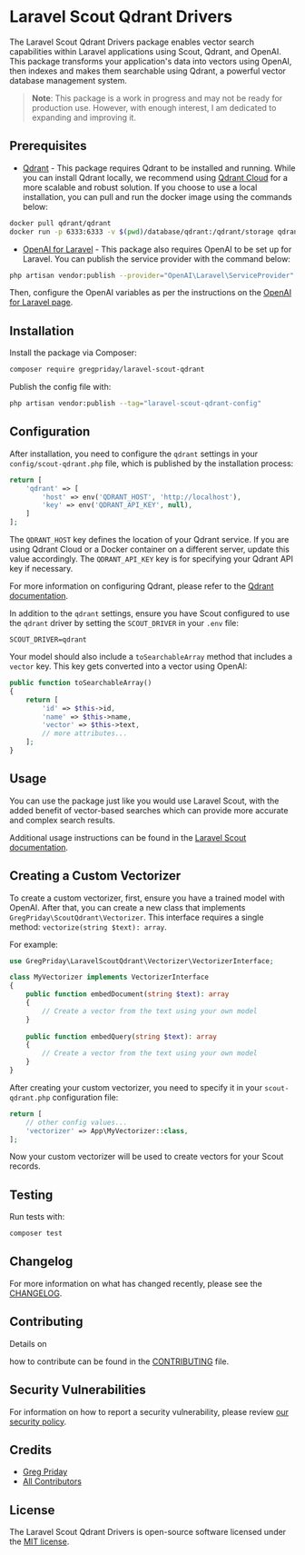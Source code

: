 # Laravel Scout Qdrant Drivers

The Laravel Scout Qdrant Drivers package enables vector search capabilities within Laravel applications using Scout, Qdrant, and OpenAI. This package transforms your application's data into vectors using OpenAI, then indexes and makes them searchable using Qdrant, a powerful vector database management system.

> **Note**: This package is a work in progress and may not be ready for production use. However, with enough interest, I am dedicated to expanding and improving it.

## Prerequisites

- [Qdrant](https://qdrant.tech/documentation/) - This package requires Qdrant to be installed and running. While you can install Qdrant locally, we recommend using [Qdrant Cloud](https://qdrant.tech/documentation/cloud/) for a more scalable and robust solution. If you choose to use a local installation, you can pull and run the docker image using the commands below:

```bash
docker pull qdrant/qdrant
docker run -p 6333:6333 -v $(pwd)/database/qdrant:/qdrant/storage qdrant/qdrant
```

- [OpenAI for Laravel](https://github.com/openai-php/laravel) - This package also requires OpenAI to be set up for Laravel. You can publish the service provider with the command below:

```bash
php artisan vendor:publish --provider="OpenAI\Laravel\ServiceProvider"
```

Then, configure the OpenAI variables as per the instructions on the [OpenAI for Laravel page](https://github.com/openai-php/laravel).

## Installation

Install the package via Composer:

```bash
composer require gregpriday/laravel-scout-qdrant
```

Publish the config file with:

```bash
php artisan vendor:publish --tag="laravel-scout-qdrant-config"
```

## Configuration

After installation, you need to configure the `qdrant` settings in your `config/scout-qdrant.php` file, which is published by the installation process:

```php
return [
    'qdrant' => [
        'host' => env('QDRANT_HOST', 'http://localhost'),
        'key' => env('QDRANT_API_KEY', null),
    ]
];
```

The `QDRANT_HOST` key defines the location of your Qdrant service. If you are using Qdrant Cloud or a Docker container on a different server, update this value accordingly. The `QDRANT_API_KEY` key is for specifying your Qdrant API key if necessary.

For more information on configuring Qdrant, please refer to the [Qdrant documentation](https://qdrant.tech/documentation/install/).

In addition to the `qdrant` settings, ensure you have Scout configured to use the `qdrant` driver by setting the `SCOUT_DRIVER` in your `.env` file:

```env
SCOUT_DRIVER=qdrant
```

Your model should also include a `toSearchableArray` method that includes a `vector` key. This key gets converted into a vector using OpenAI:

```php
public function toSearchableArray()
{
    return [
        'id' => $this->id,
        'name' => $this->name,
        'vector' => $this->text,
        // more attributes...
    ];
}
```

## Usage

You can use the package just like you would use Laravel Scout, with the added benefit of vector-based searches which can provide more accurate and complex search results.

Additional usage instructions can be found in the [Laravel Scout documentation](https://laravel.com/docs/scout).

## Creating a Custom Vectorizer

To create a custom vectorizer, first, ensure you have a trained model with OpenAI. After that, you can create a new class that implements `GregPriday\ScoutQdrant\Vectorizer`. This interface requires a single method: `vectorize(string $text): array`.

For example:

```php
use GregPriday\LaravelScoutQdrant\Vectorizer\VectorizerInterface;

class MyVectorizer implements VectorizerInterface
{
    public function embedDocument(string $text): array
    {
        // Create a vector from the text using your own model
    }
    
    public function embedQuery(string $text): array
    {
        // Create a vector from the text using your own model
    }
}
```

After creating your custom vectorizer, you need to specify it in your `scout-qdrant.php` configuration file:

```php
return [
    // other config values...
    'vectorizer' => App\MyVectorizer::class,
];
```

Now your custom vectorizer will be used to create vectors for your Scout records.

## Testing

Run tests with:

```bash
composer test
```

## Changelog

For more information on what has changed recently, please see the [CHANGELOG](CHANGELOG.md).

## Contributing

Details on

how to contribute can be found in the [CONTRIBUTING](CONTRIBUTING.md) file.

## Security Vulnerabilities

For information on how to report a security vulnerability, please review [our security policy](../../security/policy).

## Credits

- [Greg Priday](https://github.com/gregpriday)
- [All Contributors](../../contributors)

## License

The Laravel Scout Qdrant Drivers is open-source software licensed under the [MIT license](LICENSE.md).
